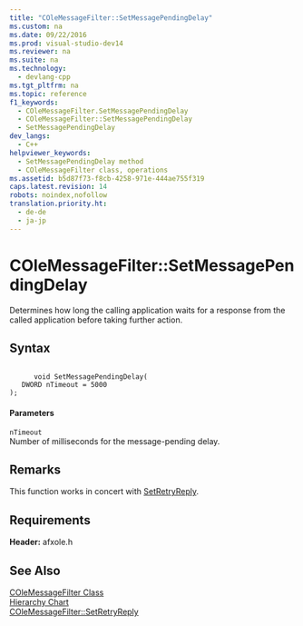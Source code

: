 ```yaml
---
title: "COleMessageFilter::SetMessagePendingDelay"
ms.custom: na
ms.date: 09/22/2016
ms.prod: visual-studio-dev14
ms.reviewer: na
ms.suite: na
ms.technology: 
  - devlang-cpp
ms.tgt_pltfrm: na
ms.topic: reference
f1_keywords: 
  - COleMessageFilter.SetMessagePendingDelay
  - COleMessageFilter::SetMessagePendingDelay
  - SetMessagePendingDelay
dev_langs: 
  - C++
helpviewer_keywords: 
  - SetMessagePendingDelay method
  - COleMessageFilter class, operations
ms.assetid: b5d87f73-f8cb-4258-971e-444ae755f319
caps.latest.revision: 14
robots: noindex,nofollow
translation.priority.ht: 
  - de-de
  - ja-jp
---
```

# COleMessageFilter::SetMessagePendingDelay
Determines how long the calling application waits for a response from the called application before taking further action.  
  
## Syntax  
  
```  
  
      void SetMessagePendingDelay(  
   DWORD nTimeout = 5000   
);  
```  
  
#### Parameters  
 `nTimeout`  
 Number of milliseconds for the message-pending delay.  
  
## Remarks  
 This function works in concert with [SetRetryReply](../vs140/colemessagefilter--setretryreply.md).  
  
## Requirements  
 **Header:** afxole.h  
  
## See Also  
 [COleMessageFilter Class](../vs140/colemessagefilter-class.md)   
 [Hierarchy Chart](../vs140/hierarchy-chart.md)   
 [COleMessageFilter::SetRetryReply](../vs140/colemessagefilter--setretryreply.md)